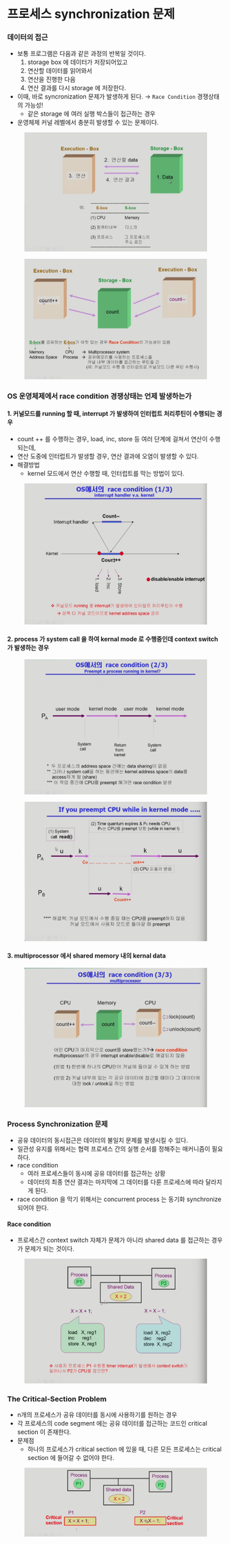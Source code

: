 # 프로세스 synchronization 문제

### 데이터의 접근

* 보통 프로그램은 다음과 같은 과정의 반복일 것이다.
  1. storage box 에 데이터가 저장되어있고
  2. 연산할 데이터를 읽어와서
  3. 연산을 진행한 다음
  4. 연산 결과를 다시 storage 에 저장한다.
* 이때, 바로 syncronization 문제가 발생하게 된다. → `Race Condition` 경쟁상태의 가능성!
  * 같은 storage 에 여러 실행 박스들이 접근하는 경우
* 운영체제 커널 레벨에서 충분히 발생할 수 있는 문제이다.

<figure><img src="../../.gitbook/assets/image (5).png" alt=""><figcaption></figcaption></figure>

<figure><img src="../../.gitbook/assets/image (22) (1).png" alt=""><figcaption></figcaption></figure>



### OS 운영체제에서 race condition 경쟁상태는 언제 발생하는가

#### 1. 커널모드를 running 할 때, interrupt 가 발생하여 인터럽트 처리루틴이 수행되는 경우

* count ++ 를 수행하는 경우, load, inc, store 등 여러 단계에 걸쳐서 연산이 수행되는데,
* 연산 도중에 인터럽트가 발생할 경우, 연산 결과에 오염이 발생할 수 있다.
* 해결방법
  * kernel 모드에서 연산 수행할 때, 인터럽트를 막는 방법이 있다.

<figure><img src="../../.gitbook/assets/image (10) (2).png" alt=""><figcaption></figcaption></figure>

#### 2. process 가 system call 을 하여 kernal mode 로 수행중인데 context switch 가 발생하는 경우

<figure><img src="../../.gitbook/assets/image (7).png" alt=""><figcaption></figcaption></figure>

<figure><img src="../../.gitbook/assets/image (25).png" alt=""><figcaption></figcaption></figure>

#### 3. multiprocessor 에서 shared memory 내의 kernal data

<figure><img src="../../.gitbook/assets/image (19) (2).png" alt=""><figcaption></figcaption></figure>



### Process Synchronization 문제

* 공유 데이터의 동시접근은 데이터의 불일치 문제를 발생시킬 수 있다.
* 일관성 유지를 위해서는 협력 프로세스 간의 실행 순서를 정해주는 매커니즘이 필요하다.
* race condition
  * 여러 프로세스들이 동시에 공유 데이터를 접근하는 상황
  * 데이터의 최종 연산 결과는 마지막에 그 데이터를 다룬 프로세스에 따라 달라지게 된다.
* race condition 을 막기 위해서는 concurrent process 는 동기화 synchronize 되어야 한다.

#### Race condition

* 프로세스간 context switch 자체가 문제가 아니라 shared data 를 접근하는 경우가 문제가 되는 것이다.

<figure><img src="../../.gitbook/assets/image (21).png" alt=""><figcaption></figcaption></figure>

### The Critical-Section Problem

* n개의 프로세스가 공유 데이터를 동시에 사용하기를 원하는 경우
* 각 프로세스의 code segment 에는 공유 데이터를 접근하는 코드인 critical section 이 존재한다.
* 문제점
  * 하나의 프로세스가 critical section 에 있을 때, 다른 모든 프로세스는 critical section 에 들어갈 수 없어야 한다.

<figure><img src="../../.gitbook/assets/image (6) (3).png" alt=""><figcaption></figcaption></figure>
